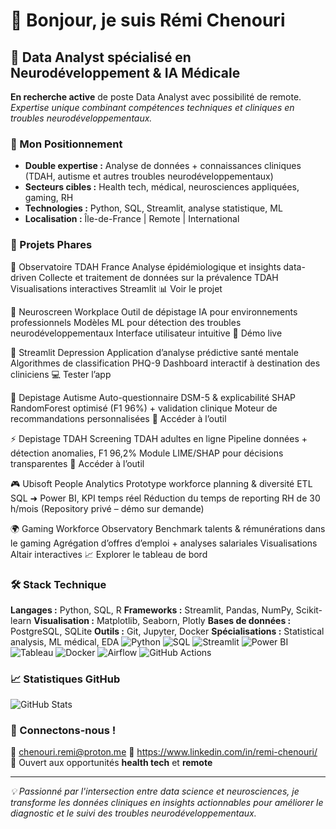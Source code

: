 # 👋 Bonjour, je suis Rémi Chenouri

## 🧠 Data Analyst spécialisé en Neurodéveloppement & IA Médicale

**En recherche active** de poste Data Analyst avec possibilité de remote.
*Expertise unique combinant compétences techniques et cliniques en troubles neurodéveloppementaux.*

### 🎯 Mon Positionnement
- **Double expertise :** Analyse de données + connaissances cliniques (TDAH, autisme et autres troubles neurodéveloppementaux)
- **Secteurs cibles :** Health tech, médical, neurosciences appliquées, gaming, RH
- **Technologies :** Python, SQL, Streamlit, analyse statistique, ML
- **Localisation :** Île-de-France | Remote | International

### 💼 Projets Phares
🔬 Observatoire TDAH France
Analyse épidémiologique et insights data-driven
Collecte et traitement de données sur la prévalence TDAH
Visualisations interactives Streamlit
📊 Voir le projet

🧩 Neuroscreen Workplace
Outil de dépistage IA pour environnements professionnels
Modèles ML pour détection des troubles neurodéveloppementaux
Interface utilisateur intuitive
🚀 Démo live

📱 Streamlit Depression
Application d’analyse prédictive santé mentale
Algorithmes de classification PHQ-9
Dashboard interactif à destination des cliniciens
💻 Tester l’app

🧠 Depistage Autisme
Auto-questionnaire DSM-5 & explicabilité SHAP
RandomForest optimisé (F1 96%) + validation clinique
Moteur de recommandations personnalisées
🔗 Accéder à l’outil

⚡ Depistage TDAH
Screening TDAH adultes en ligne
Pipeline données + détection anomalies, F1 96,2%
Module LIME/SHAP pour décisions transparentes
🔗 Accéder à l’outil

🎮 Ubisoft People Analytics
Prototype workforce planning & diversité
ETL SQL ➜ Power BI, KPI temps réel
Réduction du temps de reporting RH de 30 h/mois
(Repository privé – démo sur demande)

🌍 Gaming Workforce Observatory
Benchmark talents & rémunérations dans le gaming
Agrégation d’offres d’emploi + analyses salariales
Visualisations Altair interactives
📈 Explorer le tableau de bord

### 🛠️ Stack Technique
**Langages :** Python, SQL, R
**Frameworks :** Streamlit, Pandas, NumPy, Scikit-learn
**Visualisation :** Matplotlib, Seaborn, Plotly
**Bases de données :** PostgreSQL, SQLite
**Outils :** Git, Jupyter, Docker
**Spécialisations :** Statistical analysis, ML médical, EDA
![Python](https://img.shields.io/badge/Python-3.10-blue?logo=python)
![SQL](https://img.shields.io/badge/SQL-PostgreSQL-blue?logo=postgresql)
![Streamlit](https://img.shields.io/badge/Streamlit-🦩-ff4b4b)
![Power BI](https://img.shields.io/badge/Power_BI-Data-yellow?logo=powerbi)
![Tableau](https://img.shields.io/badge/Tableau-Analytics-blue?logo=tableau)
![Docker](https://img.shields.io/badge/Docker-Container-blue?logo=docker)
![Airflow](https://img.shields.io/badge/Airflow-Orchestration-lightblue?logo=apache%20airflow)
![GitHub Actions](https://img.shields.io/badge/CI/CD-GitHub_Actions-black?logo=github)

### 📈 Statistiques GitHub
![GitHub Stats](https://github-readme-stats.vercel.app/api?username=remichenouri&show_icons=true&theme=default)

### 🤝 Connectons-nous !
📧 chenouri.remi@proton.me
💼 https://www.linkedin.com/in/remi-chenouri/
📱 Ouvert aux opportunités **health tech** et **remote**

---
*💡 Passionné par l'intersection entre data science et neurosciences, je transforme les données cliniques en insights actionnables pour améliorer le diagnostic et le suivi des troubles neurodéveloppementaux.*
